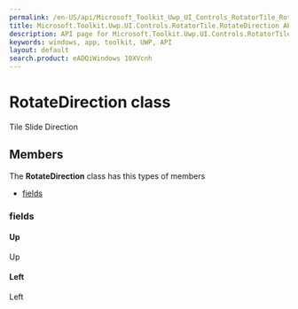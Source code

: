 ```yaml
---
permalink: /en-US/api/Microsoft_Toolkit_Uwp_UI_Controls_RotatorTile_RotateDirection.htm
title: Microsoft.Toolkit.Uwp.UI.Controls.RotatorTile.RotateDirection API 
description: API page for Microsoft.Toolkit.Uwp.UI.Controls.RotatorTile.RotateDirection
keywords: windows, app, toolkit, UWP, API
layout: default
search.product: eADQiWindows 10XVcnh
---
```



# RotateDirection class

Tile Slide Direction

## Members

The **RotateDirection** class has this types of members

* [fields](#fields)

### fields

#### Up

Up



#### Left

Left


